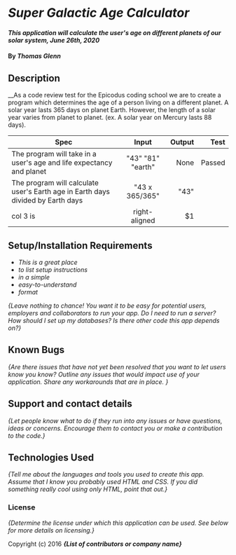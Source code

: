 
# _Super Galactic Age Calculator_

#### _This application will calculate the user's age on different planets of our solar system, June 26th, 2020_

#### By _**Thomas Glenn**_

## Description

__As a code review test for the Epicodus coding school we are to create a program which determines the age of a person living on a different planet. A solar year lasts 365 days on planet Earth. However, the length of a solar year varies from planet to planet. (ex. A solar year on Mercury lasts 88 days). 

| Spec   |     Input     |  Output | Test |
|----------|:-------------:|------:| ------:|
| The program will take in a user's age and life expectancy and planet |  "43" "81" "earth" | None | Passed   |
| The program will calculate user's Earth age in Earth days divided by Earth days |  "43 x 365/365"  |  "43" |       |
| col 3 is | right-aligned |    $1 |       |

## Setup/Installation Requirements

* _This is a great place_
* _to list setup instructions_
* _in a simple_
* _easy-to-understand_
* _format_

_{Leave nothing to chance! You want it to be easy for potential users, employers and collaborators to run your app. Do I need to run a server? How should I set up my databases? Is there other code this app depends on?}_

## Known Bugs

_{Are there issues that have not yet been resolved that you want to let users know you know?  Outline any issues that would impact use of your application.  Share any workarounds that are in place. }_

## Support and contact details

_{Let people know what to do if they run into any issues or have questions, ideas or concerns.  Encourage them to contact you or make a contribution to the code.}_

## Technologies Used

_{Tell me about the languages and tools you used to create this app. Assume that I know you probably used HTML and CSS. If you did something really cool using only HTML, point that out.}_

### License

*{Determine the license under which this application can be used.  See below for more details on licensing.}*

Copyright (c) 2016 **_{List of contributors or company name}_**